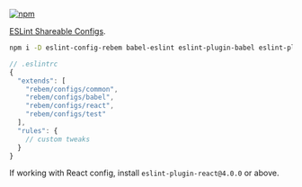 [![npm](https://img.shields.io/npm/v/eslint-config-rebem.svg?style=flat-square)](https://www.npmjs.com/package/eslint-config-rebem)

[ESLint Shareable Configs](http://eslint.org/docs/developer-guide/shareable-configs).

```sh
npm i -D eslint-config-rebem babel-eslint eslint-plugin-babel eslint-plugin-react
```

```js
// .eslintrc
{
  "extends": [
    "rebem/configs/common",
    "rebem/configs/babel",
    "rebem/configs/react",
    "rebem/configs/test"
  ],
  "rules": {
    // custom tweaks
  }
}
```

If working with React config, install `eslint-plugin-react@4.0.0` or above.

